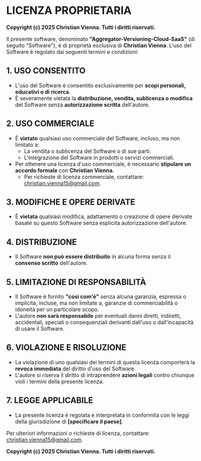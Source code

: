 # LICENZA PROPRIETARIA

**Copyright (c) 2025 Christian Vienna. Tutti i diritti riservati.**

Il presente software, denominato **"Aggregator-Versioning-Cloud-SaaS"** (di seguito "Software"), è di proprietà esclusiva di **Christian Vienna**. L'uso del Software è regolato dai seguenti termini e condizioni:

## 1. USO CONSENTITO
- L'uso del Software è consentito esclusivamente per **scopi personali, educativi o di ricerca**.
- È severamente vietata la **distribuzione, vendita, sublicenza o modifica** del Software senza **autorizzazione scritta** dell'autore.

## 2. USO COMMERCIALE
- È **vietato** qualsiasi uso commerciale del Software, incluso, ma non limitato a:
  - La vendita o sublicenza del Software o di sue parti.
  - L'integrazione del Software in prodotti o servizi commerciali.
- Per ottenere una licenza d'uso commerciale, è necessario **stipulare un accordo formale** con **Christian Vienna**.
  - Per richieste di licenza commerciale, contattare: [christian.vienna15@gmail.com](mailto:christian.vienna15@gmail.com).

## 3. MODIFICHE E OPERE DERIVATE
- È **vietata** qualsiasi modifica, adattamento o creazione di opere derivate basate su questo Software senza esplicita autorizzazione dell'autore.

## 4. DISTRIBUZIONE
- Il Software **non può essere distribuito** in alcuna forma senza il **consenso scritto** dell'autore.

## 5. LIMITAZIONE DI RESPONSABILITÀ
- Il Software è fornito **"così com'è"** senza alcuna garanzia, espressa o implicita, incluse, ma non limitate a, garanzie di commerciabilità o idoneità per un particolare scopo.
- L'autore **non sarà responsabile** per eventuali danni diretti, indiretti, accidentali, speciali o consequenziali derivanti dall'uso o dall'incapacità di usare il Software.

## 6. VIOLAZIONE E RISOLUZIONE
- La violazione di uno qualsiasi dei termini di questa licenza comporterà la **revoca immediata** del diritto d'uso del Software.
- L'autore si riserva il diritto di intraprendere **azioni legali** contro chiunque violi i termini della presente licenza.

## 7. LEGGE APPLICABILE
- La presente licenza è regolata e interpretata in conformità con le leggi della giurisdizione di **[specificare il paese]**.

Per ulteriori informazioni o richieste di licenza, contattare: [christian.vienna15@gmail.com](mailto:christian.vienna15@gmail.com).


**Copyright (c) 2025 Christian Vienna. Tutti i diritti riservati.**
